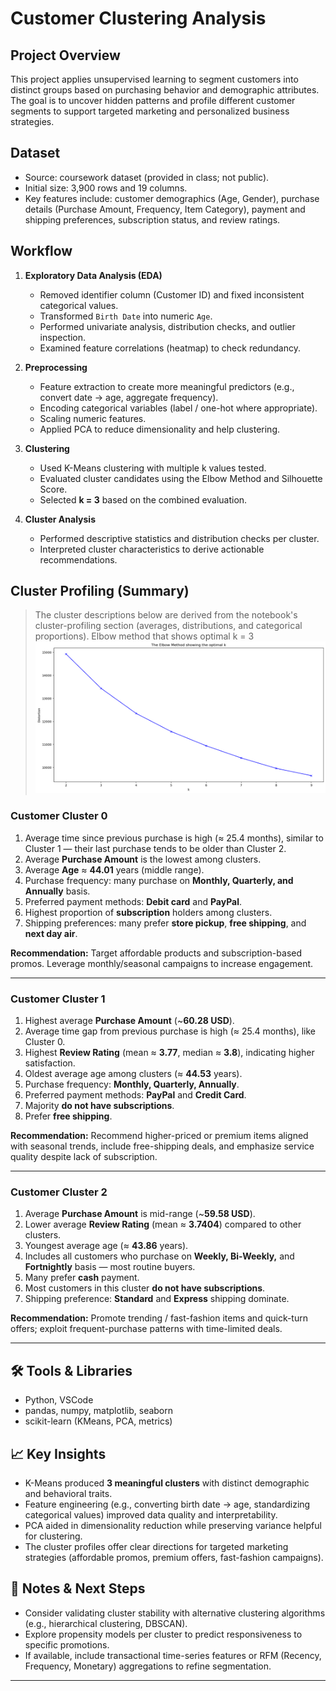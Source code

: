 # Customer Clustering Analysis
## Project Overview
This project applies unsupervised learning to segment customers into distinct groups based on purchasing behavior and demographic attributes. The goal is to uncover hidden patterns and profile different customer segments to support targeted marketing and personalized business strategies.

## Dataset
- Source: coursework dataset (provided in class; not public).  
- Initial size: 3,900 rows and 19 columns.  
- Key features include: customer demographics (Age, Gender), purchase details (Purchase Amount, Frequency, Item Category), payment and shipping preferences, subscription status, and review ratings.

## Workflow
1. **Exploratory Data Analysis (EDA)**  
   - Removed identifier column (Customer ID) and fixed inconsistent categorical values.  
   - Transformed `Birth Date` into numeric `Age`.  
   - Performed univariate analysis, distribution checks, and outlier inspection.  
   - Examined feature correlations (heatmap) to check redundancy.

2. **Preprocessing**  
   - Feature extraction to create more meaningful predictors (e.g., convert date → age, aggregate frequency).  
   - Encoding categorical variables (label / one-hot where appropriate).  
   - Scaling numeric features.  
   - Applied PCA to reduce dimensionality and help clustering.

3. **Clustering**  
   - Used K-Means clustering with multiple k values tested.  
   - Evaluated cluster candidates using the Elbow Method and Silhouette Score.  
   - Selected **k = 3** based on the combined evaluation.

4. **Cluster Analysis**  
   - Performed descriptive statistics and distribution checks per cluster.  
   - Interpreted cluster characteristics to derive actionable recommendations.

## Cluster Profiling (Summary)
> The cluster descriptions below are derived from the notebook's cluster-profiling section (averages, distributions, and categorical proportions).
> Elbow method that shows optimal k = 3
![Elbow Graph](images/elbow.png)

### Customer Cluster 0
1. Average time since previous purchase is high (≈ 25.4 months), similar to Cluster 1 — their last purchase tends to be older than Cluster 2.  
2. Average **Purchase Amount** is the lowest among clusters.  
3. Average **Age** ≈ **44.01** years (middle range).  
4. Purchase frequency: many purchase on **Monthly, Quarterly, and Annually** basis.  
5. Preferred payment methods: **Debit card** and **PayPal**.  
6. Highest proportion of **subscription** holders among clusters.  
7. Shipping preferences: many prefer **store pickup**, **free shipping**, and **next day air**.  

**Recommendation:** Target affordable products and subscription-based promos. Leverage monthly/seasonal campaigns to increase engagement.

---

### Customer Cluster 1
1. Highest average **Purchase Amount** (~**60.28 USD**).  
2. Average time gap from previous purchase is high (≈ 25.4 months), like Cluster 0.  
3. Highest **Review Rating** (mean ≈ **3.77**, median ≈ **3.8**), indicating higher satisfaction.  
4. Oldest average age among clusters (≈ **44.53** years).  
5. Purchase frequency: **Monthly, Quarterly, Annually**.  
6. Preferred payment methods: **PayPal** and **Credit Card**.  
7. Majority **do not have subscriptions**.  
8. Prefer **free shipping**.  

**Recommendation:** Recommend higher-priced or premium items aligned with seasonal trends, include free-shipping deals, and emphasize service quality despite lack of subscription.

---

### Customer Cluster 2
1. Average **Purchase Amount** is mid-range (~**59.58 USD**).  
2. Lower average **Review Rating** (mean ≈ **3.7404**) compared to other clusters.  
3. Youngest average age (≈ **43.86** years).  
4. Includes all customers who purchase on **Weekly, Bi-Weekly,** and **Fortnightly** basis — most routine buyers.  
5. Many prefer **cash** payment.  
6. Most customers in this cluster **do not have subscriptions**.  
7. Shipping preference: **Standard** and **Express** shipping dominate.  

**Recommendation:** Promote trending / fast-fashion items and quick-turn offers; exploit frequent-purchase patterns with time-limited deals.

---

## 🛠️ Tools & Libraries
- Python, VSCode  
- pandas, numpy, matplotlib, seaborn  
- scikit-learn (KMeans, PCA, metrics)  

## 📈 Key Insights
- K-Means produced **3 meaningful clusters** with distinct demographic and behavioral traits.  
- Feature engineering (e.g., converting birth date → age, standardizing categorical values) improved data quality and interpretability.  
- PCA aided in dimensionality reduction while preserving variance helpful for clustering.  
- The cluster profiles offer clear directions for targeted marketing strategies (affordable promos, premium offers, fast-fashion campaigns).

## 📌 Notes & Next Steps
- Consider validating cluster stability with alternative clustering algorithms (e.g., hierarchical clustering, DBSCAN).  
- Explore propensity models per cluster to predict responsiveness to specific promotions.  
- If available, include transactional time-series features or RFM (Recency, Frequency, Monetary) aggregations to refine segmentation.

---

